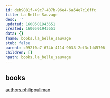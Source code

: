 ```yaml
---
id: deb9881f-49c7-407b-96e4-6a54e7c16ffc
title: La Belle Sauvage
desc: ''
updated: 1600501943651
created: 1600501943651
data: {}
fname: books.la_belle_sauvage
stub: false
parent: c992f0a7-674b-4114-9033-2ef3c1d45706
children: []
hpath: books.la_belle_sauvage
---
```

## books

[authors.philippullman](f9771688-905a-42b4-94d2-93852ba80974)
